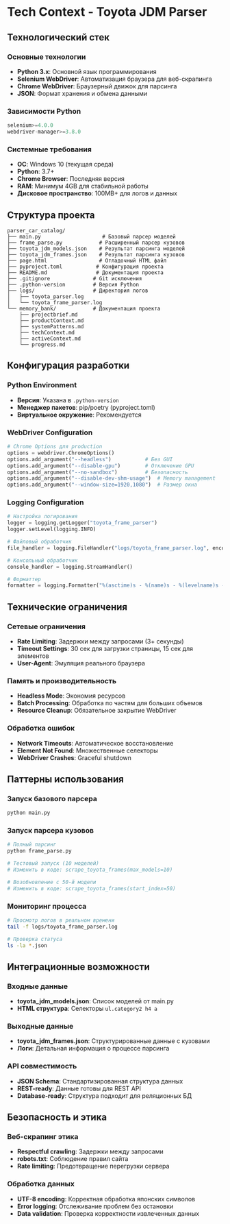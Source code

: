# Tech Context - Toyota JDM Parser

## Технологический стек

### Основные технологии
- **Python 3.x**: Основной язык программирования
- **Selenium WebDriver**: Автоматизация браузера для веб-скрапинга
- **Chrome WebDriver**: Браузерный движок для парсинга
- **JSON**: Формат хранения и обмена данными

### Зависимости Python
```python
selenium>=4.0.0
webdriver-manager>=3.8.0
```

### Системные требования
- **ОС**: Windows 10 (текущая среда)
- **Python**: 3.7+
- **Chrome Browser**: Последняя версия
- **RAM**: Минимум 4GB для стабильной работы
- **Дисковое пространство**: 100MB+ для логов и данных

## Структура проекта

```
parser_car_catalog/
├── main.py                    # Базовый парсер моделей
├── frame_parse.py            # Расширенный парсер кузовов
├── toyota_jdm_models.json    # Результат парсинга моделей
├── toyota_jdm_frames.json    # Результат парсинга кузовов
├── page.html                 # Отладочный HTML файл
├── pyproject.toml           # Конфигурация проекта
├── README.md                # Документация проекта
├── .gitignore              # Git исключения
├── .python-version         # Версия Python
├── logs/                   # Директория логов
│   ├── toyota_parser.log
│   └── toyota_frame_parser.log
└── memory_bank/            # Документация проекта
    ├── projectbrief.md
    ├── productContext.md
    ├── systemPatterns.md
    ├── techContext.md
    ├── activeContext.md
    └── progress.md
```

## Конфигурация разработки

### Python Environment
- **Версия**: Указана в `.python-version`
- **Менеджер пакетов**: pip/poetry (pyproject.toml)
- **Виртуальное окружение**: Рекомендуется

### WebDriver Configuration
```python
# Chrome Options для production
options = webdriver.ChromeOptions()
options.add_argument("--headless")           # Без GUI
options.add_argument("--disable-gpu")        # Отключение GPU
options.add_argument("--no-sandbox")         # Безопасность
options.add_argument("--disable-dev-shm-usage")  # Memory management
options.add_argument("--window-size=1920,1080")  # Размер окна
```

### Logging Configuration
```python
# Настройка логирования
logger = logging.getLogger("toyota_frame_parser")
logger.setLevel(logging.INFO)

# Файловый обработчик
file_handler = logging.FileHandler("logs/toyota_frame_parser.log", encoding="utf-8")

# Консольный обработчик
console_handler = logging.StreamHandler()

# Форматтер
formatter = logging.Formatter("%(asctime)s - %(name)s - %(levelname)s - %(message)s")
```

## Технические ограничения

### Сетевые ограничения
- **Rate Limiting**: Задержки между запросами (3+ секунды)
- **Timeout Settings**: 30 сек для загрузки страницы, 15 сек для элементов
- **User-Agent**: Эмуляция реального браузера

### Память и производительность
- **Headless Mode**: Экономия ресурсов
- **Batch Processing**: Обработка по частям для больших объемов
- **Resource Cleanup**: Обязательное закрытие WebDriver

### Обработка ошибок
- **Network Timeouts**: Автоматическое восстановление
- **Element Not Found**: Множественные селекторы
- **WebDriver Crashes**: Graceful shutdown

## Паттерны использования

### Запуск базового парсера
```bash
python main.py
```

### Запуск парсера кузовов
```bash
# Полный парсинг
python frame_parse.py

# Тестовый запуск (10 моделей)
# Изменить в коде: scrape_toyota_frames(max_models=10)

# Возобновление с 50-й модели
# Изменить в коде: scrape_toyota_frames(start_index=50)
```

### Мониторинг процесса
```bash
# Просмотр логов в реальном времени
tail -f logs/toyota_frame_parser.log

# Проверка статуса
ls -la *.json
```

## Интеграционные возможности

### Входные данные
- **toyota_jdm_models.json**: Список моделей от main.py
- **HTML структура**: Селекторы `ul.category2 h4 a`

### Выходные данные
- **toyota_jdm_frames.json**: Структурированные данные с кузовами
- **Логи**: Детальная информация о процессе парсинга

### API совместимость
- **JSON Schema**: Стандартизированная структура данных
- **REST-ready**: Данные готовы для REST API
- **Database-ready**: Структура подходит для реляционных БД

## Безопасность и этика

### Веб-скрапинг этика
- **Respectful crawling**: Задержки между запросами
- **robots.txt**: Соблюдение правил сайта
- **Rate limiting**: Предотвращение перегрузки сервера

### Обработка данных
- **UTF-8 encoding**: Корректная обработка японских символов
- **Error logging**: Отслеживание проблем без остановки
- **Data validation**: Проверка корректности извлеченных данных
